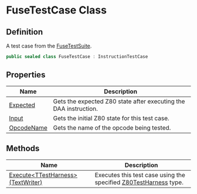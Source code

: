 # FuseTestCase Class
## Definition

A test case from the [FuseTestSuite](MrKWatkins.EmulatorTestSuites.Z80.Instruction.Fuse.FuseTestSuite.md).

```c#
public sealed class FuseTestCase : InstructionTestCase
```

## Properties

| Name | Description |
| ---- | ----------- |
| [Expected](MrKWatkins.EmulatorTestSuites.Z80.Instruction.Fuse.FuseTestCase.Expected.md) | Gets the expected Z80 state after executing the DAA instruction. |
| [Input](MrKWatkins.EmulatorTestSuites.Z80.Instruction.Fuse.FuseTestCase.Input.md) | Gets the initial Z80 state for this test case. |
| [OpcodeName](MrKWatkins.EmulatorTestSuites.Z80.Instruction.Fuse.FuseTestCase.OpcodeName.md) | Gets the name of the opcode being tested. |

## Methods

| Name | Description |
| ---- | ----------- |
| [Execute&lt;TTestHarness&gt;(TextWriter)](MrKWatkins.EmulatorTestSuites.Z80.Instruction.Fuse.FuseTestCase.Execute.md) | Executes this test case using the specified [Z80TestHarness](MrKWatkins.EmulatorTestSuites.Z80.Z80TestHarness.md) type. |

